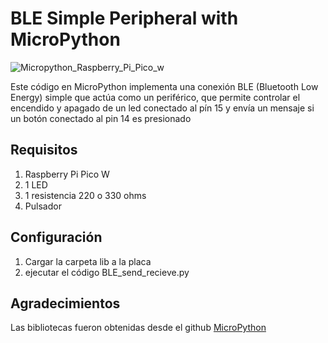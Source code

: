 # BLE Simple Peripheral with MicroPython

![Micropython_Raspberry_Pi_Pico_w](https://img.shields.io/badge/Raspberry%20Pi%20Pico%20W-Micropython%20Compatible-brightgreen)


Este código en MicroPython implementa una conexión BLE (Bluetooth Low Energy) simple que actúa como un periférico, que permite controlar el encendido y apagado de un led conectado al pín 15 y envía un mensaje si un botón conectado al pin 14 es presionado

## Requisitos

1. Raspberry Pi Pico W
2. 1 LED
3. 1 resistencia 220 o 330 ohms
4. Pulsador

## Configuración

1. Cargar la carpeta lib a la placa
2. ejecutar el código BLE_send_recieve.py

## Agradecimientos

Las bibliotecas fueron obtenidas desde el github [MicroPython](https://github.com/micropython)